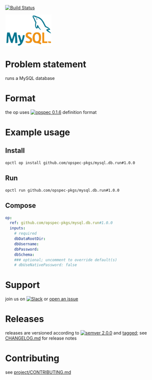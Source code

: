 [![Build Status](https://travis-ci.org/opspec-pkgs/mysql.db.run.svg?branch=master)](https://travis-ci.org/opspec-pkgs/mysql.db.run)

<img src="icon.svg" alt="icon" height="100px">

# Problem statement

runs a MySQL database

# Format

the op uses [![opspec 0.1.6](https://img.shields.io/badge/opspec-0.1.6-brightgreen.svg?colorA=6b6b6b&colorB=fc16be)](https://opspec.io/0.1.6) definition format

# Example usage

## Install

```shell
opctl op install github.com/opspec-pkgs/mysql.db.run#1.0.0
```

## Run

```
opctl run github.com/opspec-pkgs/mysql.db.run#1.0.0
```

## Compose

```yaml
op:
  ref: github.com/opspec-pkgs/mysql.db.run#1.0.0
  inputs:
    # required
    dbDataRootDir:
    dbUsername:
    dbPassword:
    dbSchema:
    ### optional; uncomment to override default(s)
    # dbUseNativePassword: false
```

# Support

join us on
[![Slack](https://opctl-slackin.herokuapp.com/badge.svg)](https://opctl-slackin.herokuapp.com/)
or
[open an issue](https://github.com/opspec-pkgs/mysql.db.run/issues)

# Releases

releases are versioned according to
[![semver 2.0.0](https://img.shields.io/badge/semver-2.0.0-brightgreen.svg)](http://semver.org/spec/v2.0.0.html)
and [tagged](https://git-scm.com/book/en/v2/Git-Basics-Tagging); see
[CHANGELOG.md](CHANGELOG.md) for release notes

# Contributing

see
[project/CONTRIBUTING.md](https://github.com/opspec-pkgs/project/blob/master/CONTRIBUTING.md)
